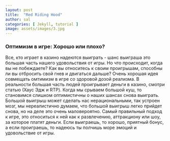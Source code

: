 ```yaml
---
layout: post
title:  "Red Riding Hood"
author: sal
categories: [ Jekyll, tutorial ]
image: assets/images/3.jpg
---
```

### Оптимизм в игре: Хорошо или плохо?
Все, кто играет в казино надеются выиграть - шанс выиграша это большая часть нашего удовольствия от игры. Но что происходит, когда вы не побеждаете? Как вы относитесь к своим проигрышам, способны ли вы отбросить свой гнев и двигаться дальше? Очень хорошая идея совмещать омтимизм в игре со здоровой дозой реализма. В реальности большая часть людей проигрывает деньги в казино, смотри статью (Хаус Эдж и RTP). Когда мы срываем большой куш, то становимся слишком оптимистичны о наших шансах снова выиграть. Большой выигрыш может сделать нас нерациональными, так устроен мозг, мы нереалистично думаем, что большой выигрыш легко прийдет снова, но на деле это очень маловероятно. Самый правильный подход к игре, это относиться к ней как к развлечению, аттракциону или шоу, за которое платят деньги. Если выиграешь, то хорошо, приятный бонус, а если проиграешь, то надеюсь ты полчишь море эмоций и удовольствие от игры.
